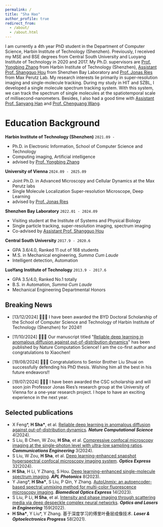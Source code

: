 ```yaml
---
permalink: /
title: "Sha Hao"
author_profile: true
redirect_from: 
  - /about/
  - /about.html
---
```


I am currently a 4th year PhD student in the Department of Computer Science, Harbin Institute of Technology (Shenzhen). Previously, I received my MSE and BSE degrees from Central South University and Luoyang Institute of Technology in 2020 and 2017. My Ph.D. supervisors are <a href="https://faculty.hitsz.edu.cn/zhangyongbing">Prof. Yongbing Zhang</a> from Harbin Institute of Technology (Shenzhen), <a href="http://houlab.szbl.ac.cn/"> Assistant Prof. Shangguo Hou</a> from Shenzhen Bay Laboratory and [Prof. Jonas Ries](https://rieslab.de) from Max Perutz Lab. My research interests lie primarily in super-resolution imaging and single-molecule tracking. During my study in HIT and SZBL, I developed a single molecule spectrum tracking system. With this system, we can track the spectrum of single molecules at the spatiotemporal scale of millisecond-nanometers. Besides, I also had a good time with <a href="https://www.sigs.tsinghua.edu.cn/hsy_en/main.htm">Assistant Prof. Sanyang Han</a> and <a href="https://ee.jlu.edu.cn/en/info/1028/1106.htm"> Prof. Chenguang Wang</a>.


Education Background
======

**Harbin Institute of Technology (Shenzhen)** `2021.09 - `

- Ph.D. in Electronic Information, School of Computer Science and Technology
- Computing imaging, Artificial intelligence
- advised by [Prof. Yongbing Zhang](https://scholar.google.com/citations?user=0KlvTEYAAAAJ&hl=en)

**University of Vienna** `2024.09 - 2025.09`

- Joint Ph.D. in Advanced Microscopy and Cellular Dynamics at the Max Perutz labs
- Single Molecule Localization Super-resolution Microscope, Deep Learning
- advised by [Prof. Jonas Ries](https://rieslab.de/)

**Shenzhen Bay Laboratory** `2022.01 - 2024.09`

- Visiting student at the Institute of Systems and Physical Biology
- Single particle tracking, super-resolution imaging, spectrum imaging
- Co-advised by [Assistant Prof. Shangguo Hou](https://www.szbl.ac.cn/en/scientificresearch/researchteam/2044.html) 


**Central South University** `2017.9 - 2020.6`

- GPA 3.6/4.0, Ranked 11 out of 168 students
- M.S. in Mechanical engineering, _Summa Cum Laude_
- Intelligent detection, Automation

**LuoYang Institute of Technology** `2013.9 - 2017.6`

- GPA 3.5/4.0, Ranked No.1 totally
- B.S. in Automation, _Summa Cum Laude_
- Mechanical Engineering Departmental Honors

Breaking News
------
- [13/12/2024] 🎉🎉🎉 I have been awarded the BYD Doctoral Scholarship of the School of Computer Science and Technology of Harbin Institute of Technology (Shenzhen) for 2024!! 

- [11/10/2024] 🎉🎉🎉 Our manuscript titled "[Reliable deep learning in anomalous diffusion against out-of-distribution dynamics](https://www.nature.com/articles/s43588-024-00703-7)" has been published by Nature Computation Science! I am the co-first author and congratulations to Xiaochen!

- [19/08/2024] 🎉🎉🎉 Congratulations to Senior Brother Liu Shuai on successfully defending his PhD thesis. Wishing him all the best in his future endeavors!!

- [19/07/2024] 🎉🎉🎉 I have been awarded the CSC scholarship and will soon join Professor Jonas Ries’s research group at the University of Vienna for a one-year research project. I hope to have an exciting experience in the next year.


Selected publications
------
- X Feng\*, **H Sha\***, et al. [Reliable deep learning in anomalous diffusion against out-of-distribution dynamics](https://www.nature.com/articles/s43588-024-00703-7). ***Nature Computational Science*** 4(2024).
-	S Liu, B Chen, W Zou, **H Sha**, et al. [Compressive confocal microscopy imaging at the single-photon level with ultra-low sampling ratios](https://www.nature.com/articles/s44172-024-00236-x). ***Communications Engineering*** 3(2024).
-	S Liu, W Zou, **H Sha**, et al. [Deep learning-enhanced snapshot hyperspectral confocal microscopy imaging system](https://opg.optica.org/oe/fulltext.cfm?uri=oe-32-8-13918&id=548509). ***Optics Express*** 32(2024).
-	**H Sha**, H Li, Y Zhang, S Hou. [Deep learning-enhanced single-molecule spectrum imaging](https://pubs.aip.org/aip/app/article/8/9/096102/2909381/Deep-learning-enhanced-single-molecule-spectrum). ***APL Photonics*** 8(2023).
-	Y Jiang\*, **H Sha\***, S Liu, P Qin, Y Zhang. [AutoUnmix: an autoencoder-based spectral unmixing method for multi-color fluorescence microscopy imaging](https://opg.optica.org/boe/fulltext.cfm?uri=boe-14-9-4814&id=536669). ***Biomedical Optics Express*** 14(2023).
- S Liu, P Li, **H Sha**, et al. [Intensity and phase imaging through scattering media via deep despeckle complex neural networks](https://www.sciencedirect.com/science/article/abs/pii/S0143816622002494). ***Optics and Lasers in Engineering*** 159(2022).
-	**H Sha\***, Y Liu\*, Y Zhang. 基于深度学习的傅里叶叠层成像技术. ***Laser & Optoelectronics Progress*** 58(2021).



